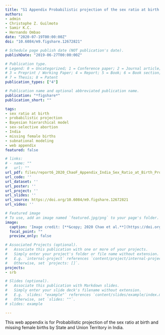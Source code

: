 ```yaml
---
title: "S1 Appendix Probabilistic projection of the sex ratio at birth and missing female births by State and Union Territory in India"
authors:
- admin
- Christophe Z. Guilmoto
- Samir K.C.
- Hernando Ombao
date: "2020-07-19T00:00:00Z"
doi: "10.6084/m9.figshare.12672821"

# Schedule page publish date (NOT publication's date).
publishDate: "2019-06-27T00:00:00Z"

# Publication type.
# Legend: 0 = Uncategorized; 1 = Conference paper; 2 = Journal article;
# 3 = Preprint / Working Paper; 4 = Report; 5 = Book; 6 = Book section;
# 7 = Thesis; 8 = Patent
publication_types: ["4"]

# Publication name and optional abbreviated publication name.
publication: "*figshare*"
publication_short: ""

tags:
- sex ratio at birth
- probabilistic projection
- Bayesian hierarchical model
- sex-selective abortion
- India
- missing female births
- subnational modeling
- web appendix
featured: false

# links:
# - name: ""
#   url: ""
url_pdf: files/report6_2020_ChaoF_Appendix_India_Sex_Ratio_at_Birth_Projection_by_State.pdf
url_code: ''
url_dataset: ''
url_poster: ''
url_project: ''
url_slides: ''
url_source: https://doi.org/10.6084/m9.figshare.12672821
url_video: ''

# Featured image
# To use, add an image named `featured.jpg/png` to your page's folder. 
image:
  caption: 'Image credit: [**&copy; 2020 Chao et al.**](https://doi.org/10.6084/m9.figshare.12672821)'
  focal_point: ""
  preview_only: false

# Associated Projects (optional).
#   Associate this publication with one or more of your projects.
#   Simply enter your project's folder or file name without extension.
#   E.g. `internal-project` references `content/project/internal-project/index.md`.
#   Otherwise, set `projects: []`.
projects:
- srb

# Slides (optional).
#   Associate this publication with Markdown slides.
#   Simply enter your slide deck's filename without extension.
#   E.g. `slides: "example"` references `content/slides/example/index.md`.
#   Otherwise, set `slides: ""`.
# slides: example

---
```


This web appendix is for Probabilistic projection of the sex ratio at birth and missing female births by State and Union Territory in India.
